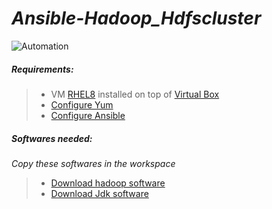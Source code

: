 # *Ansible-Hadoop_Hdfscluster*
![Automation](https://miro.medium.com/max/960/0*bCdvSUTWjFfDLAka.gif)

##### Requirements: 
> * VM [RHEL8](https://drive.google.com/file/d/1nZVXCVOy41LjAyOAiHMcNgFIwUlJYw16/view) installed on top of [Virtual Box](https://www.virtualbox.org/wiki/Downloads)
> * [Configure Yum](https://www.fosslinux.com/6749/setup-local-yum-server-on-centos-7-guide.htm)
> * [Configure Ansible](https://www.linkedin.com/pulse/configure-web-server-docker-using-ansible-sandesh-jain)


##### Softwares needed:
*Copy these softwares in the workspace*
> * [Download hadoop software](https://drive.google.com/file/d/1RFaL5q09f484mEsM6Lin_knwbt1wG6F9/view?usp=sharing)
> * [Download Jdk software](https://drive.google.com/file/d/1BlZRg71C_c1iA6GOb6_xMJFaHgf3DGkl/view?usp=sharing)


